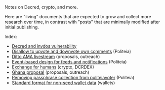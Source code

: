 Notes on Decred, crypto, and more.

Here are "living" documents that are expected to grow and collect more research over time, in contrast with "posts" that are minimally modified after initial publishing.

Index:

- [Decred and invdos vulnerability](8.md)
- [Disallow to upvote and downvote own comments](3.md) (Politeia)
- [Ditto AMA livestream](6.md) (proposals, outreach)
- [Event-based design for feeds and notifications](1.md) (Politeia)
- [Exchange for humans](5.md) (crypto, DCRDEX)
- [Ghana proposal](4.md) (proposals, outreach)
- [Removing passphrase collection from politeiavoter](2.md) (Politeia)
- [Standard format for non-seed wallet data](7.md) (wallets)
